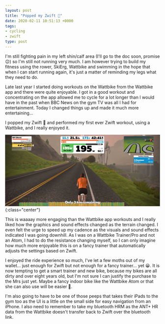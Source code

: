 ```yaml
---
layout: post
title: "Popped my Zwift 🍒"
date: 2020-02-11 10:51:13 +0000
tags:
- cycling
- zwift
type: post
---
```


I'm still fighting pain in my left shin/calf area (I'll go to the doc soon, promise 😉) so I'm still not running very much. I am however trying to build my fitness using the rower, SkiErg, Wattbike and swimming in the hope that when I can start running again, it's just a matter of reminding my legs what they need to do.

Late last year I started doing workouts on the Wattbike from the Wattbike app and there were quite enjoyable. I got in a good workout and concentrating on the app allowed me to cycle for a lot longer than I would have in the past when BBC News on the gym TV was all I had for entertainment. Today I changed things up and made it much more entertaining...

I popped my Zwift 🍒 and performed my first ever Zwift workout, using a Wattbike, and I really enjoyed it.

![My first Zwift ride](/img/first-zwift-ride.jpg){:class="center"}

This is waaaay more engaging than the Wattbike app workouts and I really liked how the graphics and sound effects changed as the terrain changed. I even felt the urge to speed up my cadence as the visuals and sound effects indicated I was going downhill. As I was on a Wattbike Trainer/Pro and not an Atom, I had to do the resistance changing myself, so I can only imagine how much more enjoyable this is on a fancy trainer that automatically adjusts the settings based on Zwift.

I enjoyed the ride experience so much, I've let a few moths out of my wallet... just enough for Zwift but not enough for a fancy trainer... yet 😀.  It is now tempting to get a smart trainer and new bike, because my bikes are all dirty and over eight years old, but I'm not sure I can justify the purchase to the Mrs just yet. Maybe a fancy indoor bike like the Wattbike Atom or that she can also use will be easier 😬.

I'm also going to have to be one of those peeps that takes their iPads to the gym too as the UI is a little on the small side for easy navigation from an iPhone. I also need to remember to take my bluetooth HRM as the ANT+ HR data from the Wattbike doesn't transfer back to Zwift over the bluetooth link.
